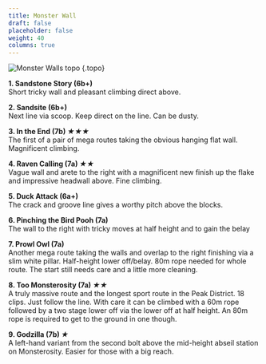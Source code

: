 ```yaml
---
title: Monster Wall
draft: false
placeholder: false
weight: 40
columns: true
---
```



![Monster Walls topo](/img/peak/matlock/Monster-Walls_960.jpg)
{.topo}

**1\. Sandstone Story (6b+)**  
Short tricky wall and pleasant climbing direct above.

**2\. Sandsite (6b+)**  
Next line via scoop. Keep direct on the line. Can be dusty.

**3\. In the End (7b) *★★★***  
The first of a pair of mega routes taking the obvious hanging flat wall. Magnificent climbing.

**4\. Raven Calling (7a) *★★***  
Vague wall and arete to the right with a magnificent new finish up the flake and impressive headwall above. Fine climbing.

**5\. Duck Attack (6a+)**  
The crack and groove line gives a worthy pitch above the blocks.

**6\. Pinching the Bird Pooh (7a)**  
The wall to the right with tricky moves at half height and to gain the belay

**7\. Prowl Owl (7a)**  
Another mega route taking the walls and overlap to the right finishing via a slim white pillar. Half-height lower off/belay. 80m rope needed for whole route. The start still needs care and a little more cleaning.

**8\. Too Monsterosity (7a) *★★***  
A truly massive route and the longest sport route in the Peak District. 18 clips. Just follow the line. With care it can be climbed with a 60m rope followed by a two stage lower off via the lower off at half height. An 80m rope is required to get to the ground in one though.

**9\. Godzilla (7b) *★***  
A left-hand variant from the second bolt above the mid-height abseil station on Monsterosity. Easier for those with a big reach.


